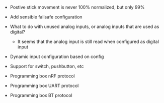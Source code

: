 * Postive stick movement is never 100% normalized, but only 99%

* Add sensible failsafe configuration

* What to do with unused analog inputs, or analog inputs that are used as digital?
    * It seems that the analog input is still read when configured as digital input
* Dynamic input configuration based on config
* Support for switch, pushbutton, etc

* Programming box nRF protocol
* Programming box UART protocol
* Programming box BT protocol
